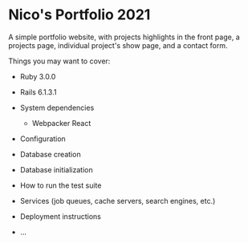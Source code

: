 # Nico's Portfolio 2021

A simple portfolio website, with projects highlights in the front page, a projects page, individual project's show page, and a contact form.


Things you may want to cover:

* Ruby 3.0.0
* Rails 6.1.3.1

* System dependencies
	- Webpacker React





* Configuration

* Database creation

* Database initialization

* How to run the test suite

* Services (job queues, cache servers, search engines, etc.)

* Deployment instructions

* ...
